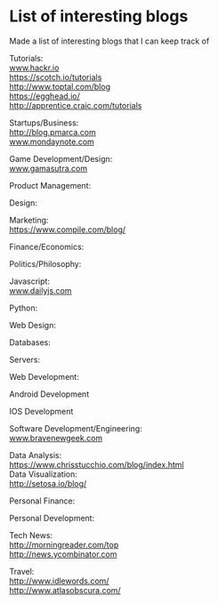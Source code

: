 # List of interesting blogs
Made a list of interesting blogs that I can keep track of

Tutorials:
<br> www.hackr.io
<br> https://scotch.io/tutorials
<br> http://www.toptal.com/blog
<br> https://egghead.io/
<br> http://apprentice.craic.com/tutorials

Startups/Business:
<br> http://blog.pmarca.com
<br> www.mondaynote.com

Game Development/Design:
<br> www.gamasutra.com

Product Management:

Design:

Marketing:
<br> https://www.compile.com/blog/

Finance/Economics:

Politics/Philosophy:

Javascript:
<br> www.dailyjs.com

Python:

Web Design:

Databases:

Servers:

Web Development:

Android Development

IOS Development

Software Development/Engineering:
<br> www.bravenewgeek.com

Data Analysis:
<br>https://www.chrisstucchio.com/blog/index.html
<br>Data Visualization:<br>
http://setosa.io/blog/

Personal Finance:

Personal Development:

Tech News:
<br> http://morningreader.com/top
<br> http://news.ycombinator.com

Travel:
<br>http://www.idlewords.com/
<br>http://www.atlasobscura.com/

